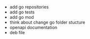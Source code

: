 * add go repositories
* add go tests
* add go mod
* think about change go folder stucture
* openapi documentation
* deb file